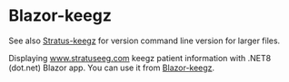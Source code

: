 # Blazor-keegz
 
See also [Stratus-keegz](https://github.com/jussivirkkala/Stratus-keegz/) for version command line version for larger files.

Displaying www.stratuseeg.com keegz patient information with .NET8 (dot.net) Blazor app. You can use it from  [Blazor-keegz](https://jussivirkkala.github.io/Blazor-keegz/).
